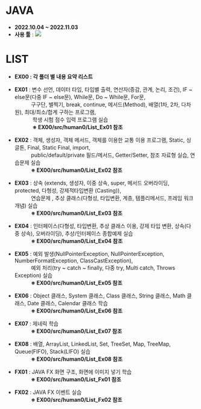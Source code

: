 # JAVA
- __2022.10.04 ~ 2022.11.03__
- __사용 툴__ : <img src="https://img.shields.io/badge/Eclipse SE-2C2255?style=flat&logo=Eclipse IDE&logoColor=white"/>

# LIST
- __EX00 : 각 폴더 별 내용 요약 리스트__

- __EX01__ : 변수 선언, 데이터 타입, 타입별 출력, 연산자(증감, 관계, 논리, 조건), IF ~ else문(다중 IF ~ else문),
            While문, Do ~ While문, For문, <br/>&nbsp;&nbsp;&nbsp;&nbsp;&nbsp;&nbsp;&nbsp;&nbsp;&nbsp;&nbsp;
            구구단, 별찍기, break, continue, 메서드(Method), 배열(1차, 2차, 다차원), 최대/최소/합계 구하는 프로그램, <br/>&nbsp;&nbsp;&nbsp;&nbsp;&nbsp;&nbsp;&nbsp;&nbsp;&nbsp;&nbsp;&nbsp;
            학생 시험 점수 입력 프로그램 실습
            <br/>&nbsp;&nbsp;&nbsp;&nbsp;&nbsp;&nbsp;&nbsp;&nbsp;&nbsp;&nbsp;&nbsp;
            __※ EX00/src/human0/List_Ex01 참조__
    
- __EX02__ : 객체, 생성자, 객체 메서드, 객체를 이용한 교통 이용 프로그램, Static, 싱글톤, Final, Static Final, 
            import,
            <br/>&nbsp;&nbsp;&nbsp;&nbsp;&nbsp;&nbsp;&nbsp;&nbsp;&nbsp;&nbsp;
            public/default/private 필드/메서드, Getter/Setter, 참조 자료형 실습, 연습문제 실습
            <br/>&nbsp;&nbsp;&nbsp;&nbsp;&nbsp;&nbsp;&nbsp;&nbsp;&nbsp;&nbsp;
            __※ EX00/src/human0/List_Ex02 참조__

- __EX03__ : 상속 (extends, 생성자, 이중 상속, super, 메서드 오버라이딩, protected, 다형성, 강제적타입변환
            (Casting)), <br/>&nbsp;&nbsp;&nbsp;&nbsp;&nbsp;&nbsp;&nbsp;&nbsp;&nbsp;&nbsp;
            연습문제 , 추상 클래스(다형성, 타입변환, 계층, 템플리메서드, 프레임 워크 개념) 실습
            <br/>&nbsp;&nbsp;&nbsp;&nbsp;&nbsp;&nbsp;&nbsp;&nbsp;&nbsp;&nbsp;
            __※ EX00/src/human0/List_Ex03 참조__

- __EX04__ : 인터페이스(다형성, 타입변환, 추상 클래스 이용, 강제 타입 변환, 상속(다중 상속), 오버라이딩), 
            추상/인터페이스 종합예제 실습
            <br/>&nbsp;&nbsp;&nbsp;&nbsp;&nbsp;&nbsp;&nbsp;&nbsp;&nbsp;&nbsp;
            __※ EX00/src/human0/List_Ex04 참조__
    
- __EX05__ : 예외 발생(NullPointerException, NullPointerException, NumberFormatException, ClassCastException),
            <br/>&nbsp;&nbsp;&nbsp;&nbsp;&nbsp;&nbsp;&nbsp;&nbsp;&nbsp;&nbsp;
            예외 처리(try ~ catch ~ finally, 다중 try, Multi catch, Throws Exception) 실습
            <br/>&nbsp;&nbsp;&nbsp;&nbsp;&nbsp;&nbsp;&nbsp;&nbsp;&nbsp;&nbsp;
            __※ EX00/src/human0/List_Ex05 참조__

- __EX06__ : Object 클래스, System 클래스, Class 클래스, String 클래스, Math 클래스, Date 클래스, Calendar 클래스 
            학습
            <br/>&nbsp;&nbsp;&nbsp;&nbsp;&nbsp;&nbsp;&nbsp;&nbsp;&nbsp;&nbsp;
            __※ EX00/src/human0/List_Ex06 참조__

- __EX07__ : 제네릭 학습
            <br/>&nbsp;&nbsp;&nbsp;&nbsp;&nbsp;&nbsp;&nbsp;&nbsp;&nbsp;&nbsp;
            __※ EX00/src/human0/List_Ex07 참조__

- __EX08__ : 배열, ArrayList, LinkedList, Set, TreeSet, Map, TreeMap, Queue(FIFO), Stack(LIFO) 실습
            <br/>&nbsp;&nbsp;&nbsp;&nbsp;&nbsp;&nbsp;&nbsp;&nbsp;&nbsp;&nbsp;
            __※ EX00/src/human0/List_Ex08 참조__

- __FX01__ : JAVA FX 화면 구조, 화면에 이미지 넣기 학습
            <br/>&nbsp;&nbsp;&nbsp;&nbsp;&nbsp;&nbsp;&nbsp;&nbsp;&nbsp;&nbsp;
            __※ EX00/src/human0/List_Fx01 참조__

- __FX02__ : JAVA FX 이벤트 실습
            <br/>&nbsp;&nbsp;&nbsp;&nbsp;&nbsp;&nbsp;&nbsp;&nbsp;&nbsp;&nbsp;
            __※ EX00/src/human0/List_Fx02 참조__